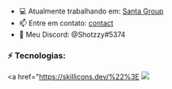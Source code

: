 - 💻 Atualmente trabalhando em: [Santa Group](https://santagroup.com.br/)
- 📫 Entre em contato: [contact](swervinstudio@gmail.com)
- 📱 Meu Discord: @Shotzzy#5374 

### ⚡ Tecnologias:
<a href="https://skillicons.dev/%22%3E
    <img src="https://skillicons.dev/icons?i=html,css,js,lua,py,react,ts,nodejs,mongodb,mysql" />
</a>
